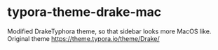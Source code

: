 # typora-theme-drake-mac

Modified DrakeTyphora theme, so that sidebar looks more MacOS like. Original theme https://theme.typora.io/theme/Drake/



